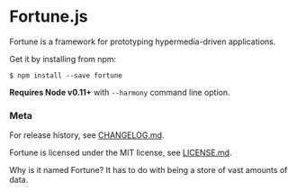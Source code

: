 # Fortune.js

Fortune is a framework for prototyping hypermedia-driven applications.

Get it by installing from npm:
```
$ npm install --save fortune
```

**Requires Node v0.11+** with `--harmony` command line option.

### Meta

For release history, see [CHANGELOG.md](https://github.com/daliwali/fortune/blob/master/CHANGELOG.md).

Fortune is licensed under the MIT license, see [LICENSE.md](https://github.com/daliwali/fortune/blob/master/LICENSE.md).

Why is it named Fortune? It has to do with being a store of vast amounts of data.
